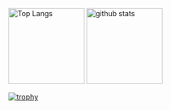 <p align="left"> 
  <img alt="Top Langs" height="150px" src="https://github-readme-stats.vercel.app/api/top-langs/?username=miurakazuma67&layout=compact&count_private=true&show_icons=true&theme=onedark" />
  <img alt="github stats" height="150px" src="https://github-readme-stats.vercel.app/api?username=miurakazuma67&count_private=true&show_icons=true&show_icons=true&theme=onedark" />
</p>


[![trophy](https://github-profile-trophy.vercel.app/?username=miurakazuma67&theme=onedark&column=7
)](https://github.com/ryo-ma/github-profile-trophy)
